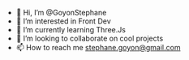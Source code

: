 - 👋 Hi, I’m @GoyonStephane
- 👀 I’m interested in Front Dev
- 🌱 I’m currently learning Three.Js
- 💞️ I’m looking to collaborate on cool projects
- 📫 How to reach me stephane.goyon@gmail.com

<!---
GoyonStephane/GoyonStephane is a ✨ special ✨ repository because its `README.md` (this file) appears on your GitHub profile.
You can click the Preview link to take a look at your changes.
--->
